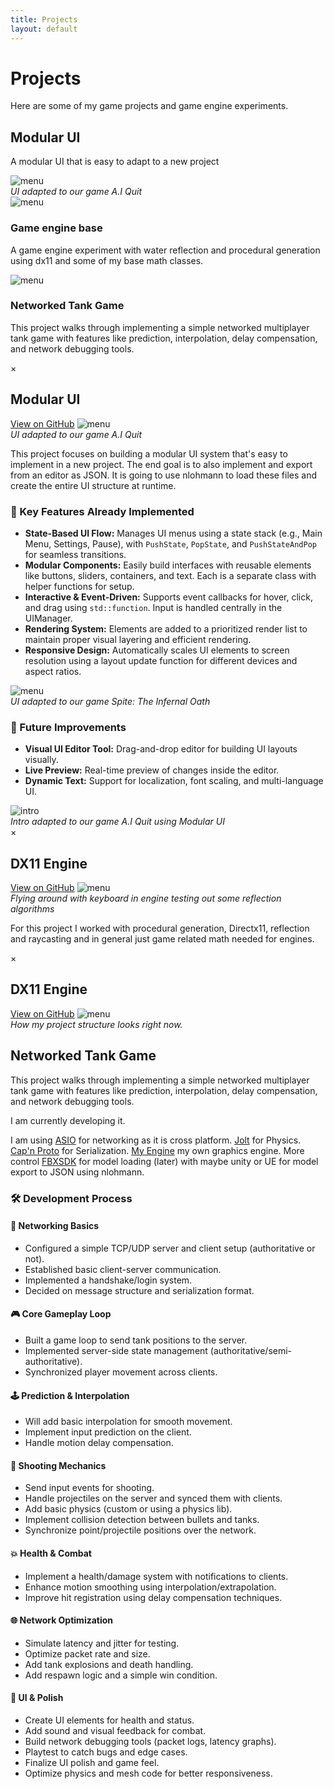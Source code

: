 ```yaml
---
title: Projects
layout: default
---
```


# Projects  
Here are some of my game projects and game engine experiments.

<div class="project-grid">

  <!-- Project 1 -->
  <div class="project-card" onclick="openModal('modal1')">
    <h2>Modular UI</h2>
    <p>A modular UI that is easy to adapt to a new project</p>
    <img src="{{ '/assets/images/menu.gif' | relative_url }}" alt="menu">
  <figcaption><i>UI adapted to our game A.I Quit</i></figcaption>
  </div>

  <!-- Project 2 -->
  <div class="project-card" onclick="openModal('modal2')">
    <img src="{{ '/assets/images/meehan.gif' | relative_url }}" alt="menu">
    <h3>Game engine base</h3>
    <p>A game engine experiment with water reflection and procedural generation using dx11 and some of my base math classes.</p>
  </div>

  <!-- Project 3 -->
  <div class="project-card" onclick="openModal('modal3')">
    <img src="{{ '/assets/images/tankgame.png' | relative_url }}" alt="menu">
    <h3>Networked Tank Game</h3>
    <p>This project walks through implementing a simple networked multiplayer tank game with features like prediction, interpolation, delay compensation, and network debugging tools.</p>
  </div>

</div>

<!-- Modals -->

<!-- Modal 1 -->
<div class="modal" id="modal1">
  <div class="modal-content">
    <span class="close-button" onclick="closeModal('modal1')">&times;</span>
    <h2>Modular UI</h2><a href="https://github.com/CaptainMeehan/modular-ui" target="_blank">View on GitHub</a>
    <img src="{{ '/assets/images/menu.gif' | relative_url }}" alt="menu">
  <figcaption><i>UI adapted to our game A.I Quit</i></figcaption>
    <p>This project focuses on building a modular UI system that's easy to implement in a new project. The end goal is to also implement and export from an editor as JSON. It is going to use nlohmann to load these files and create the entire UI structure at runtime.</p>
    <h3>🔧 Key Features Already Implemented</h3>
    <ul>
      <li><strong>State-Based UI Flow:</strong> Manages UI menus using a state stack (e.g., Main Menu, Settings, Pause), with <code>PushState</code>, <code>PopState</code>, and <code>PushStateAndPop</code> for seamless transitions.</li>
      <li><strong>Modular Components:</strong> Easily build interfaces with reusable elements like buttons, sliders, containers, and text. Each is a separate class with helper functions for setup.</li>
      <li><strong>Interactive & Event-Driven:</strong> Supports event callbacks for hover, click, and drag using <code>std::function</code>. Input is handled centrally in the UIManager.</li>
      <li><strong>Rendering System:</strong> Elements are added to a prioritized render list to maintain proper visual layering and efficient rendering.</li>
      <li><strong>Responsive Design:</strong> Automatically scales UI elements to screen resolution using a layout update function for different devices and aspect ratios.</li>
    </ul>
    <img src="{{ '/assets/images/spite1.gif' | relative_url }}" alt="menu">
  <figcaption><i>UI adapted to our game Spite: The Infernal Oath</i></figcaption>
    <h3>🌱 Future Improvements</h3>
    <ul>
      <li><strong>Visual UI Editor Tool:</strong> Drag-and-drop editor for building UI layouts visually.</li>
      <li><strong>Live Preview:</strong> Real-time preview of changes inside the editor.</li>
      <li><strong>Dynamic Text:</strong> Support for localization, font scaling, and multi-language UI.</li>
    </ul>
    <img src="{{ '/assets/images/intro.gif' | relative_url }}" alt="intro">
  <figcaption><i>Intro adapted to our game A.I Quit using Modular UI</i></figcaption>
  </div>
</div>

<!-- Modal 2 -->
<div class="modal" id="modal2">
  <div class="modal-content">
    <span class="close-button" onclick="closeModal('modal2')">&times;</span>
    <h2>DX11 Engine</h2><a href="https://github.com/CaptainMeehan/dx11enginebase/" target="_blank">View on GitHub</a>
    <img src="{{ '/assets/images/meehan.gif' | relative_url }}" alt="menu">
  <figcaption><i>Flying around with keyboard in engine testing out some reflection algorithms</i></figcaption>
<p>For this project I worked with procedural generation, Directx11, reflection and raycasting and in general just game related math needed for engines.</p>
  </div>
</div>

<!-- Modal 3 -->
<div class="modal" id="modal3">
  <div class="modal-content">
    <span class="close-button" onclick="closeModal('modal3')">&times;</span>
    <h2>DX11 Engine</h2><a href="https://github.com/CaptainMeehan/dx11enginebase/" target="_blank">View on GitHub</a>
    <img src="{{ '/assets/images/tankgame.png' | relative_url }}" alt="menu">
  <figcaption><i>How my project structure looks right now.</i></figcaption>
  <h2>Networked Tank Game</h2>
<p>This project walks through implementing a simple networked multiplayer tank game with features like prediction, interpolation, delay compensation, and network debugging tools.</p>
<p>I am currently developing it.</p>
I am using <a href="https://sourceforge.net/projects/asio/files/asio/1.30.2%20%28Stable%29/" target="_blank">ASIO</a> for networking as it is cross platform.
<a href="https://sourceforge.net/projects/asio/files/asio/1.30.2%20%28Stable%29/" target="_blank">Jolt</a> for Physics.
<a href="https://capnproto.org/install.html" target="_blank">Cap'n Proto</a> for Serialization.
<a href="https://github.com/CaptainMeehan/dx11enginebase/" target="_blank">My Engine</a> my own graphics engine. More control
<a href="https://download.autodesk.com/us/fbx/20112/fbx_sdk_help/index.html?url=WS1a9193826455f5ff-150b16da11960d83164-6bf0.htm,topicNumber=d0e1518" target="_blank">FBXSDK</a> for model loading (later) with maybe unity or UE for model export to JSON using nlohmann.
    
<h3>🛠️ Development Process</h3>

<div class="process-section">
  <h4>🔌 Networking Basics</h4>
  <ul>
    <li>Configured a simple TCP/UDP server and client setup (authoritative or not).</li>
    <li>Established basic client-server communication.</li>
    <li>Implemented a handshake/login system.</li>
    <li>Decided on message structure and serialization format.</li>
  </ul>
</div>

<div class="process-section">
  <h4>🎮 Core Gameplay Loop</h4>
  <ul>
    <li>Built a game loop to send tank positions to the server.</li>
    <li>Implemented server-side state management (authoritative/semi-authoritative).</li>
    <li>Synchronized player movement across clients.</li>
  </ul>
</div>

<div class="process-section">
  <h4>🕹️ Prediction & Interpolation</h4>
  <ul>
    <li>Will add basic interpolation for smooth movement.</li>
    <li>Implement input prediction on the client.</li>
    <li>Handle motion delay compensation.</li>
  </ul>
</div>

<div class="process-section">
  <h4>🔫 Shooting Mechanics</h4>
  <ul>
    <li>Send input events for shooting.</li>
    <li>Handle projectiles on the server and synced them with clients.</li>
    <li>Add basic physics (custom or using a physics lib).</li>
    <li>Implement collision detection between bullets and tanks.</li>
    <li>Synchronize point/projectile positions over the network.</li>
  </ul>
</div>

<div class="process-section">
  <h4>💥 Health & Combat</h4>
  <ul>
    <li>Implement a health/damage system with notifications to clients.</li>
    <li>Enhance motion smoothing using interpolation/extrapolation.</li>
    <li>Improve hit registration using delay compensation techniques.</li>
  </ul>
</div>

<div class="process-section">
  <h4>🌐 Network Optimization</h4>
  <ul>
    <li>Simulate latency and jitter for testing.</li>
    <li>Optimize packet rate and size.</li>
    <li>Add tank explosions and death handling.</li>
    <li>Add respawn logic and a simple win condition.</li>
  </ul>
</div>

<div class="process-section">
  <h4>🧪 UI & Polish</h4>
  <ul>
    <li>Create UI elements for health and status.</li>
    <li>Add sound and visual feedback for combat.</li>
    <li>Build network debugging tools (packet logs, latency graphs).</li>
    <li>Playtest to catch bugs and edge cases.</li>
    <li>Finalize UI polish and game feel.</li>
    <li>Optimize physics and mesh code for better responsiveness.</li>
  </ul>
</div>
  </div>
</div>

